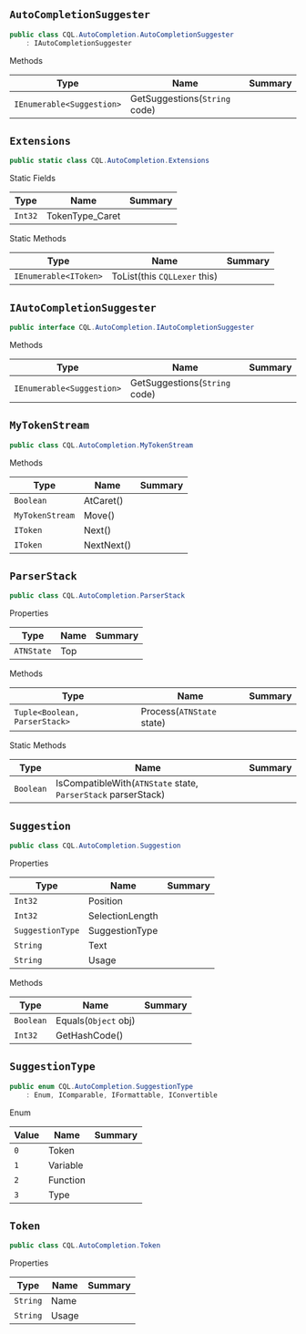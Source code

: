 ## `AutoCompletionSuggester`

```csharp
public class CQL.AutoCompletion.AutoCompletionSuggester
    : IAutoCompletionSuggester

```

Methods

| Type | Name | Summary | 
| --- | --- | --- | 
| `IEnumerable<Suggestion>` | GetSuggestions(`String` code) |  | 


## `Extensions`

```csharp
public static class CQL.AutoCompletion.Extensions

```

Static Fields

| Type | Name | Summary | 
| --- | --- | --- | 
| `Int32` | TokenType_Caret |  | 


Static Methods

| Type | Name | Summary | 
| --- | --- | --- | 
| `IEnumerable<IToken>` | ToList(this `CQLLexer` this) |  | 


## `IAutoCompletionSuggester`

```csharp
public interface CQL.AutoCompletion.IAutoCompletionSuggester

```

Methods

| Type | Name | Summary | 
| --- | --- | --- | 
| `IEnumerable<Suggestion>` | GetSuggestions(`String` code) |  | 


## `MyTokenStream`

```csharp
public class CQL.AutoCompletion.MyTokenStream

```

Methods

| Type | Name | Summary | 
| --- | --- | --- | 
| `Boolean` | AtCaret() |  | 
| `MyTokenStream` | Move() |  | 
| `IToken` | Next() |  | 
| `IToken` | NextNext() |  | 


## `ParserStack`

```csharp
public class CQL.AutoCompletion.ParserStack

```

Properties

| Type | Name | Summary | 
| --- | --- | --- | 
| `ATNState` | Top |  | 


Methods

| Type | Name | Summary | 
| --- | --- | --- | 
| `Tuple<Boolean, ParserStack>` | Process(`ATNState` state) |  | 


Static Methods

| Type | Name | Summary | 
| --- | --- | --- | 
| `Boolean` | IsCompatibleWith(`ATNState` state, `ParserStack` parserStack) |  | 


## `Suggestion`

```csharp
public class CQL.AutoCompletion.Suggestion

```

Properties

| Type | Name | Summary | 
| --- | --- | --- | 
| `Int32` | Position |  | 
| `Int32` | SelectionLength |  | 
| `SuggestionType` | SuggestionType |  | 
| `String` | Text |  | 
| `String` | Usage |  | 


Methods

| Type | Name | Summary | 
| --- | --- | --- | 
| `Boolean` | Equals(`Object` obj) |  | 
| `Int32` | GetHashCode() |  | 


## `SuggestionType`

```csharp
public enum CQL.AutoCompletion.SuggestionType
    : Enum, IComparable, IFormattable, IConvertible

```

Enum

| Value | Name | Summary | 
| --- | --- | --- | 
| `0` | Token |  | 
| `1` | Variable |  | 
| `2` | Function |  | 
| `3` | Type |  | 


## `Token`

```csharp
public class CQL.AutoCompletion.Token

```

Properties

| Type | Name | Summary | 
| --- | --- | --- | 
| `String` | Name |  | 
| `String` | Usage |  | 


